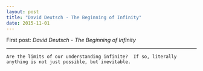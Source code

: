 ```yaml
---
layout: post
title: "David Deutsch - The Beginning of Infinity"
date: 2015-11-01
---
```


First post:
*David Deutsch* - _The Beginning of Infinity_

***

    Are the limits of our understanding infinite?  If so, literally anything is not just possible, but inevitable.
